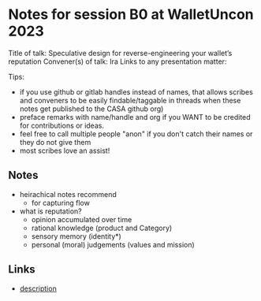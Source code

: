 # Notes for session B0 at WalletUncon 2023

Title of talk: Speculative design for reverse-engineering your wallet’s reputation
Convener(s) of talk: Ira
Links to any presentation matter:

Tips:
- if you use github or gitlab handles instead of names, that allows scribes and conveners to be easily findable/taggable in threads when these notes get published to the CASA github org)
- preface remarks with name/handle and org if you WANT to be credited for contributions or ideas. 
- feel free to call multiple people "anon" if you don't catch their names or they do not give them
- most scribes love an assist!

## Notes

- heirachical notes recommend
    - for capturing flow
- what is reputation?
    - opinion accumulated over time
    - rational knowledge (product and Category)
    - sensory memory (identity*)
    - personal (moral) judgements (values and mission)


## Links

- [description](https://example.com)